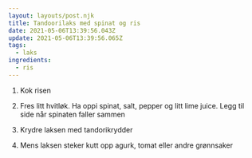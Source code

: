 ```yaml
---
layout: layouts/post.njk
title: Tandoorilaks med spinat og ris
date: 2021-05-06T13:39:56.043Z
update: 2021-05-06T13:39:56.065Z
tags:
  - laks
ingredients:
  - ris
---
```

1. Kok  risen

2. Fres litt hvitløk. Ha oppi spinat, salt, pepper og litt lime juice. Legg til side når spinaten faller sammen

3. Krydre laksen med tandorikrydder

4. Mens laksen steker kutt opp agurk, tomat eller andre grønnsaker